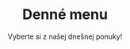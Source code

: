 ---
menu: food-menu
title: Denné menu
type: menuSection
subtitle: "Vyberte si z našej dnešnej ponuky!"
---